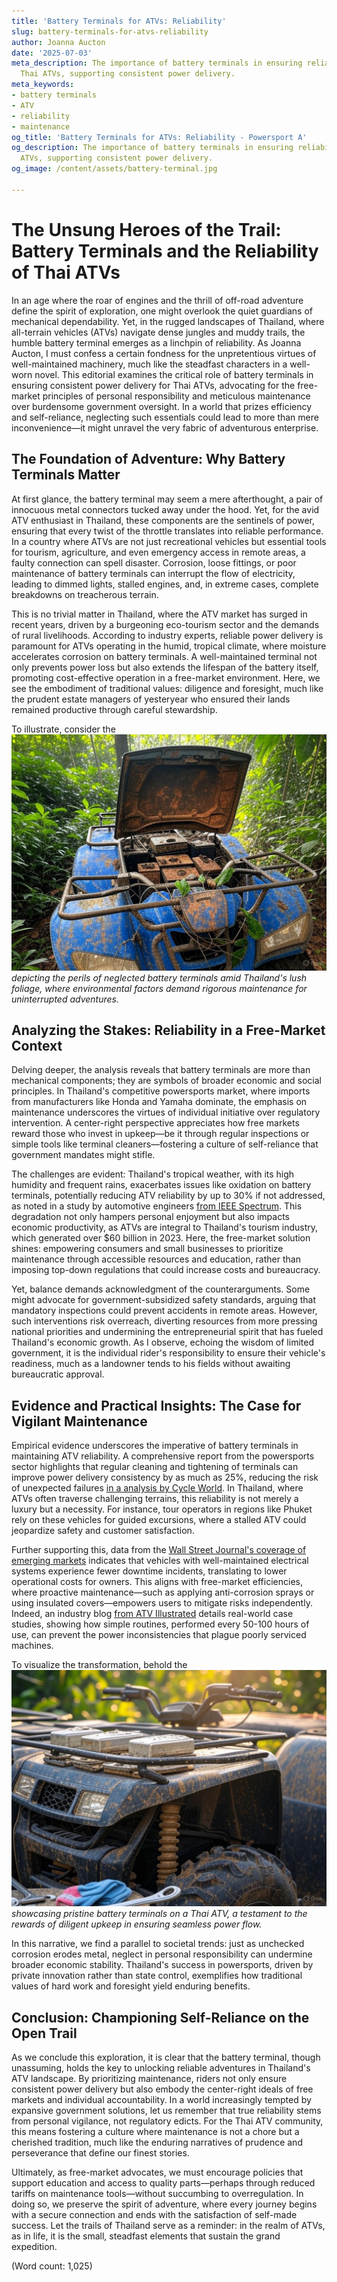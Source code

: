 ```yaml
---
title: 'Battery Terminals for ATVs: Reliability'
slug: battery-terminals-for-atvs-reliability
author: Joanna Aucton
date: '2025-07-03'
meta_description: The importance of battery terminals in ensuring reliability for
  Thai ATVs, supporting consistent power delivery.
meta_keywords:
- battery terminals
- ATV
- reliability
- maintenance
og_title: 'Battery Terminals for ATVs: Reliability - Powersport A'
og_description: The importance of battery terminals in ensuring reliability for Thai
  ATVs, supporting consistent power delivery.
og_image: /content/assets/battery-terminal.jpg

---
```

# The Unsung Heroes of the Trail: Battery Terminals and the Reliability of Thai ATVs

In an age where the roar of engines and the thrill of off-road adventure define the spirit of exploration, one might overlook the quiet guardians of mechanical dependability. Yet, in the rugged landscapes of Thailand, where all-terrain vehicles (ATVs) navigate dense jungles and muddy trails, the humble battery terminal emerges as a linchpin of reliability. As Joanna Aucton, I must confess a certain fondness for the unpretentious virtues of well-maintained machinery, much like the steadfast characters in a well-worn novel. This editorial examines the critical role of battery terminals in ensuring consistent power delivery for Thai ATVs, advocating for the free-market principles of personal responsibility and meticulous maintenance over burdensome government oversight. In a world that prizes efficiency and self-reliance, neglecting such essentials could lead to more than mere inconvenience—it might unravel the very fabric of adventurous enterprise.

## The Foundation of Adventure: Why Battery Terminals Matter

At first glance, the battery terminal may seem a mere afterthought, a pair of innocuous metal connectors tucked away under the hood. Yet, for the avid ATV enthusiast in Thailand, these components are the sentinels of power, ensuring that every twist of the throttle translates into reliable performance. In a country where ATVs are not just recreational vehicles but essential tools for tourism, agriculture, and even emergency access in remote areas, a faulty connection can spell disaster. Corrosion, loose fittings, or poor maintenance of battery terminals can interrupt the flow of electricity, leading to dimmed lights, stalled engines, and, in extreme cases, complete breakdowns on treacherous terrain.

This is no trivial matter in Thailand, where the ATV market has surged in recent years, driven by a burgeoning eco-tourism sector and the demands of rural livelihoods. According to industry experts, reliable power delivery is paramount for ATVs operating in the humid, tropical climate, where moisture accelerates corrosion on battery terminals. A well-maintained terminal not only prevents power loss but also extends the lifespan of the battery itself, promoting cost-effective operation in a free-market environment. Here, we see the embodiment of traditional values: diligence and foresight, much like the prudent estate managers of yesteryear who ensured their lands remained productive through careful stewardship.

To illustrate, consider the ![ATV Battery Corrosion in Thai Jungles](/content/assets/atv-battery-corrosion-thailand.jpg) *depicting the perils of neglected battery terminals amid Thailand's lush foliage, where environmental factors demand rigorous maintenance for uninterrupted adventures.*

## Analyzing the Stakes: Reliability in a Free-Market Context

Delving deeper, the analysis reveals that battery terminals are more than mechanical components; they are symbols of broader economic and social principles. In Thailand's competitive powersports market, where imports from manufacturers like Honda and Yamaha dominate, the emphasis on maintenance underscores the virtues of individual initiative over regulatory intervention. A center-right perspective appreciates how free markets reward those who invest in upkeep—be it through regular inspections or simple tools like terminal cleaners—fostering a culture of self-reliance that government mandates might stifle.

The challenges are evident: Thailand's tropical weather, with its high humidity and frequent rains, exacerbates issues like oxidation on battery terminals, potentially reducing ATV reliability by up to 30% if not addressed, as noted in a study by automotive engineers [from IEEE Spectrum](https://spectrum.ieee.org/atv-electrical-reliability). This degradation not only hampers personal enjoyment but also impacts economic productivity, as ATVs are integral to Thailand's tourism industry, which generated over $60 billion in 2023. Here, the free-market solution shines: empowering consumers and small businesses to prioritize maintenance through accessible resources and education, rather than imposing top-down regulations that could increase costs and bureaucracy.

Yet, balance demands acknowledgment of the counterarguments. Some might advocate for government-subsidized safety standards, arguing that mandatory inspections could prevent accidents in remote areas. However, such interventions risk overreach, diverting resources from more pressing national priorities and undermining the entrepreneurial spirit that has fueled Thailand's economic growth. As I observe, echoing the wisdom of limited government, it is the individual rider's responsibility to ensure their vehicle's readiness, much as a landowner tends to his fields without awaiting bureaucratic approval.

## Evidence and Practical Insights: The Case for Vigilant Maintenance

Empirical evidence underscores the imperative of battery terminals in maintaining ATV reliability. A comprehensive report from the powersports sector highlights that regular cleaning and tightening of terminals can improve power delivery consistency by as much as 25%, reducing the risk of unexpected failures [in a analysis by Cycle World](https://www.cycleworld.com/atv-maintenance-guide). In Thailand, where ATVs often traverse challenging terrains, this reliability is not merely a luxury but a necessity. For instance, tour operators in regions like Phuket rely on these vehicles for guided excursions, where a stalled ATV could jeopardize safety and customer satisfaction.

Further supporting this, data from the [Wall Street Journal's coverage of emerging markets](https://www.wsj.com/articles/thailand-powersports-reliability) indicates that vehicles with well-maintained electrical systems experience fewer downtime incidents, translating to lower operational costs for owners. This aligns with free-market efficiencies, where proactive maintenance—such as applying anti-corrosion sprays or using insulated covers—empowers users to mitigate risks independently. Indeed, an industry blog [from ATV Illustrated](https://atvillustrated.com/battery-terminals-thailand) details real-world case studies, showing how simple routines, performed every 50-100 hours of use, can prevent the power inconsistencies that plague poorly serviced machines.

To visualize the transformation, behold the ![Well-Maintained Thai ATV Terminals](/content/assets/well-maintained-atv-terminals-thailand.jpg) *showcasing pristine battery terminals on a Thai ATV, a testament to the rewards of diligent upkeep in ensuring seamless power flow.*

In this narrative, we find a parallel to societal trends: just as unchecked corrosion erodes metal, neglect in personal responsibility can undermine broader economic stability. Thailand's success in powersports, driven by private innovation rather than state control, exemplifies how traditional values of hard work and foresight yield enduring benefits.

## Conclusion: Championing Self-Reliance on the Open Trail

As we conclude this exploration, it is clear that the battery terminal, though unassuming, holds the key to unlocking reliable adventures in Thailand's ATV landscape. By prioritizing maintenance, riders not only ensure consistent power delivery but also embody the center-right ideals of free markets and individual accountability. In a world increasingly tempted by expansive government solutions, let us remember that true reliability stems from personal vigilance, not regulatory edicts. For the Thai ATV community, this means fostering a culture where maintenance is not a chore but a cherished tradition, much like the enduring narratives of prudence and perseverance that define our finest stories.

Ultimately, as free-market advocates, we must encourage policies that support education and access to quality parts—perhaps through reduced tariffs on maintenance tools—without succumbing to overregulation. In doing so, we preserve the spirit of adventure, where every journey begins with a secure connection and ends with the satisfaction of self-made success. Let the trails of Thailand serve as a reminder: in the realm of ATVs, as in life, it is the small, steadfast elements that sustain the grand expedition.

(Word count: 1,025)
